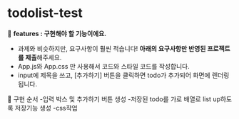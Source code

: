 # todolist-test

📌 **features : 구현해야 할 기능이에요.**

- 과제와 비슷하지만, 요구사항이 훨씬 적습니다! **아래의 요구사항만 반영된 프로젝트를 제출**해주세요.
- App.js와 App.css 만 사용해서 코드와 스타일 코드를 작성합니다.
- input에 제목을 쓰고, [추가하기] 버튼을 클릭하면 todo가 추가되어 화면에 렌더링 됩니다.

📌 구현 순서
-입력 박스 및 추가하기 버튼 생성
-저장된 todo를 가로 배열로 list up하도록 저장기능 생성
-css작업
